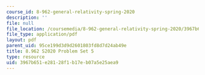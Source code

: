 ```yaml
---
course_id: 8-962-general-relativity-spring-2020
description: ''
file: null
file_location: /coursemedia/8-962-general-relativity-spring-2020/3967b651e28128f1b17eb07a5e25aea9_MIT8_962S20_pset05.pdf
file_type: application/pdf
layout: pdf
parent_uid: 95ce199d3d9d2601803fd8d7d24ab49e
title: 8.962 S2020 Problem Set 5
type: resource
uid: 3967b651-e281-28f1-b17e-b07a5e25aea9
---
```

